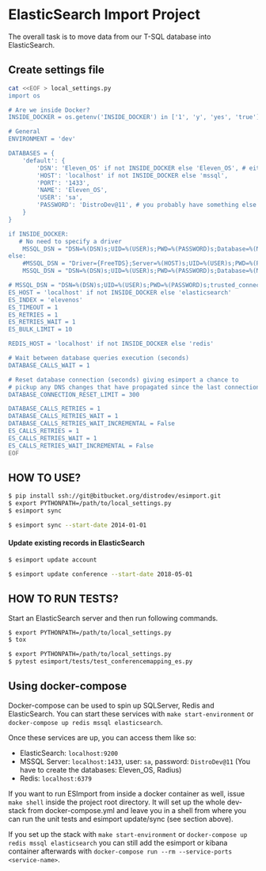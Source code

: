 # ElasticSearch Import Project

The overall task is to move data from our T-SQL database into ElasticSearch.

## Create settings file

```bash
cat <<EOF > local_settings.py
import os

# Are we inside Docker?
INSIDE_DOCKER = os.getenv('INSIDE_DOCKER') in ['1', 'y', 'yes', 'true']

# General
ENVIRONMENT = 'dev'

DATABASES = {
    'default': {
        'DSN': 'Eleven_OS' if not INSIDE_DOCKER else 'Eleven_OS', # either DSN or HOST
        'HOST': 'localhost' if not INSIDE_DOCKER else 'mssql',
        'PORT': '1433',
        'NAME': 'Eleven_OS',
        'USER': 'sa',
        'PASSWORD': 'DistroDev@11', # you probably have something else as a password
    }
}

if INSIDE_DOCKER:
   # No need to specify a driver
    MSSQL_DSN = "DSN=%(DSN)s;UID=%(USER)s;PWD=%(PASSWORD)s;Database=%(NAME)s;trusted_connection=no"
else:
    #MSSQL_DSN = "Driver={FreeTDS};Server=%(HOST)s;UID=%(USER)s;PWD=%(PASSWORD)s;Database=%(NAME)s"
    MSSQL_DSN = "DSN=%(DSN)s;UID=%(USER)s;PWD=%(PASSWORD)s;Database=%(NAME)s;trusted_connection=no"

# MSSQL_DSN = "DSN=%(DSN)s;UID=%(USER)s;PWD=%(PASSWORD)s;trusted_connection=no"
ES_HOST = 'localhost' if not INSIDE_DOCKER else 'elasticsearch'
ES_INDEX = 'elevenos'
ES_TIMEOUT = 1
ES_RETRIES = 1
ES_RETRIES_WAIT = 1
ES_BULK_LIMIT = 10

REDIS_HOST = 'localhost' if not INSIDE_DOCKER else 'redis'

# Wait between database queries execution (seconds)
DATABASE_CALLS_WAIT = 1

# Reset database connection (seconds) giving esimport a chance to
# pickup any DNS changes that have propagated since the last connection
DATABASE_CONNECTION_RESET_LIMIT = 300

DATABASE_CALLS_RETRIES = 1
DATABASE_CALLS_RETRIES_WAIT = 1
DATABASE_CALLS_RETRIES_WAIT_INCREMENTAL = False
ES_CALLS_RETRIES = 1
ES_CALLS_RETRIES_WAIT = 1
ES_CALLS_RETRIES_WAIT_INCREMENTAL = False
EOF
```

## HOW TO USE?

```bash
$ pip install ssh://git@bitbucket.org/distrodev/esimport.git
$ export PYTHONPATH=/path/to/local_settings.py
$ esimport sync
```

```bash
$ esimport sync --start-date 2014-01-01
```

#### Update existing records in ElasticSearch

```bash
$ esimport update account
```

```bash
$ esimport update conference --start-date 2018-05-01
```

## HOW TO RUN TESTS?

Start an ElasticSearch server and then run following commands.

```bash
$ export PYTHONPATH=/path/to/local_settings.py
$ tox
```

```bash
$ export PYTHONPATH=/path/to/local_settings.py
$ pytest esimport/tests/test_conferencemapping_es.py
```

## Using docker-compose

Docker-compose can be used to spin up SQLServer, Redis and ElasticSearch.
You can start these services with `make start-environment` or `docker-compose up redis mssql elasticsearch`.

Once these services are up, you can access them like so:
- ElasticSearch: `localhost:9200`
- MSSQL Server: `localhost:1433`, user: `sa`, password: `DistroDev@11` (You have to create the databases: Eleven_OS, Radius)
- Redis: `localhost:6379`

If you want to run ESImport from inside a docker container as well, issue `make shell` inside the project root directory.
It will set up the whole dev-stack from docker-compose.yml and leave you in a shell from where you can run the unit tests
and esimport update/sync (see section above).

If you set up the stack with `make start-environment` or `docker-compose up redis mssql elasticsearch` you can still add the
esimport or kibana container afterwards with `docker-compose run --rm --service-ports <service-name>`.
